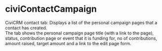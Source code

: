 # civiContactCampaign
CiviCRM contact tab: Displays a list of the personal campaign pages that a contact has created.  
The tab shows the personal campaign page title (with a link to the page), status,
contribution page or event that it is funding for, no of contributions, amount raised, 
target amount and a link to the edit page form.
